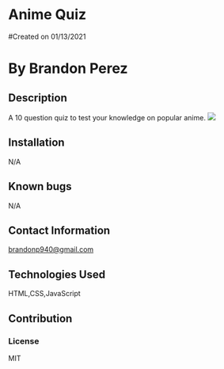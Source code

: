 # Anime Quiz
    
#Created on 01/13/2021

# By Brandon Perez

## Description 
A 10 question quiz to test your knowledge on popular anime.
 <img src = "images\anime quiz pic.png">
    
## Installation
N/A
    
## Known bugs
N/A
    
## Contact Information
brandonp940@gmail.com
    
## Technologies Used 
HTML,CSS,JavaScript
    
## Contribution

    
### License
MIT

